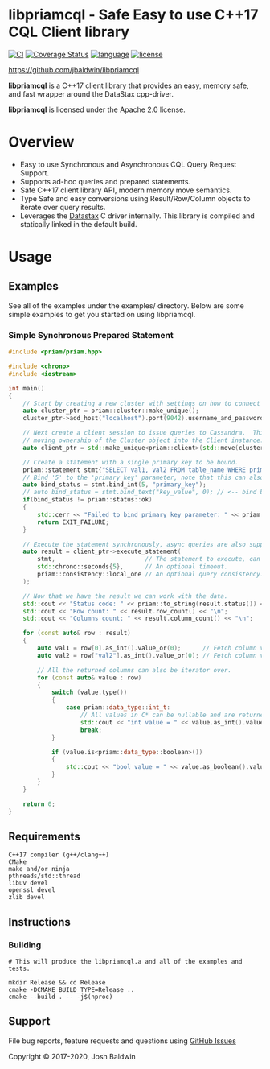 libpriamcql - Safe Easy to use C++17 CQL Client library
=======================================================

[![CI](https://github.com/jbaldwin/libpriamcql/workflows/build/badge.svg)](https://github.com/jbaldwin/libpriamcql/workflows/build/badge.svg)
[![Coverage Status](https://coveralls.io/repos/github/jbaldwin/libpriamcql/badge.svg?branch=master)](https://coveralls.io/github/jbaldwin/libpriamcql?branch=master)
[![language][badge.language]][language]
[![license][badge.license]][license]

[badge.language]: https://img.shields.io/badge/language-C%2B%2B17-yellow.svg
[badge.license]: https://img.shields.io/badge/license-Apache--2.0-blue

[language]: https://en.wikipedia.org/wiki/C%2B%2B17
[license]: https://en.wikipedia.org/wiki/Apache_License

https://github.com/jbaldwin/libpriamcql

**libpriamcql** is a C++17 client library that provides an easy, memory safe, and fast wrapper around the DataStax cpp-driver.

**libpriamcql** is licensed under the Apache 2.0 license.

# Overview #
* Easy to use Synchronous and Asynchronous CQL Query Request Support.
* Supports ad-hoc queries and prepared statements.
* Safe C++17 client library API, modern memory move semantics.
* Type Safe and easy conversions using Result/Row/Column objects to iterate over query results.
* Leverages the [Datastax](https://github.com/datastax/cpp-driver) C driver internally.  This library is compiled and statically linked in the default build.

# Usage #

## Examples

See all of the examples under the examples/ directory.
Below are some simple examples to get you started on using libpriamcql.

### Simple Synchronous Prepared Statement

```C++
#include <priam/priam.hpp>

#include <chrono>
#include <iostream>

int main()
{
    // Start by creating a new cluster with settings on how to connect to Cassandra.
    auto cluster_ptr = priam::cluster::make_unique();
    cluster_ptr->add_host("localhost").port(9042).username_and_password("username", "password");

    // Next create a client session to issue queries to Cassandra.  This requires
    // moving ownership of the Cluster object into the Client instance.
    auto client_ptr = std::make_unique<priam::client>(std::move(cluster_ptr));

    // Create a statement with a single primary key to be bound.
    priam::statement stmt{"SELECT val1, val2 FROM table_name WHERE primary_key = ?"};
    // Bind '5' to the 'primary_key' parameter, note that this can also be done by parameter index.
    auto bind_status = stmt.bind_int(5, "primary_key");
    // auto bind_status = stmt.bind_text("key_value", 0); // <-- bind by index[0]
    if(bind_status != priam::status::ok)
    {
        std::cerr << "Failed to bind primary key parameter: " << priam::to_string(bind_status);
        return EXIT_FAILURE;
    }

    // Execute the statement synchronously, async queries are also supported with on complete calbacks.
    auto result = client_ptr->execute_statement(
        stmt,                         // The statement to execute, can be re-used via reset().
        std::chrono::seconds{5},      // An optional timeout.
        priam::consistency::local_one // An optional query consistency.
    );

    // Now that we have the result we can work with the data.
    std::cout << "Status code: " << priam::to_string(result.status()) << "\n";
    std::cout << "Row count: " << result.row_count() << "\n";
    std::cout << "Columns count: " << result.column_count() << "\n";

    for (const auto& row : result)
    {
        auto val1 = row[0].as_int().value_or(0);      // Fetch column value by index.
        auto val2 = row["val2"].as_int().value_or(0); // Fetch column value by name.

        // All the returned columns can also be iterator over.
        for (const auto& value : row)
        {
            switch (value.type())
            {
                case priam::data_type::int_t:
                    // All values in C* can be nullable and are returned as an optional.
                    std::cout << "int value = " << value.as_int().value_or(0) << "\n";
                    break;
            }

            if (value.is<priam::data_type::boolean>())
            {
                std::cout << "bool value = " << value.as_boolean().value_or(false) << "\n";
            }
        }
    }

    return 0;
}
```

## Requirements
    C++17 compiler (g++/clang++)
    CMake
    make and/or ninja
    pthreads/std::thread
    libuv devel
    openssl devel
    zlib devel

## Instructions

### Building
    # This will produce the libpriamcql.a and all of the examples and tests.

    mkdir Release && cd Release
    cmake -DCMAKE_BUILD_TYPE=Release ..
    cmake --build . -- -j$(nproc)

## Support

File bug reports, feature requests and questions using [GitHub Issues](https://github.com/jbaldwin/libpriamcql/issues)

Copyright © 2017-2020, Josh Baldwin
